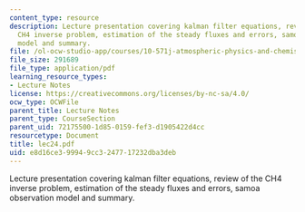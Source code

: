 ```yaml
---
content_type: resource
description: Lecture presentation covering kalman filter equations, review of the
  CH4 inverse problem, estimation of the steady fluxes and errors, samoa observation
  model and summary.
file: /ol-ocw-studio-app/courses/10-571j-atmospheric-physics-and-chemistry-spring-2006/e8d16ce399949cc3247717232dba3deb_lec24.pdf
file_size: 291689
file_type: application/pdf
learning_resource_types:
- Lecture Notes
license: https://creativecommons.org/licenses/by-nc-sa/4.0/
ocw_type: OCWFile
parent_title: Lecture Notes
parent_type: CourseSection
parent_uid: 72175500-1d85-0159-fef3-d1905422d4cc
resourcetype: Document
title: lec24.pdf
uid: e8d16ce3-9994-9cc3-2477-17232dba3deb
---
```

Lecture presentation covering kalman filter equations, review of the CH4 inverse problem, estimation of the steady fluxes and errors, samoa observation model and summary.